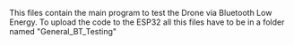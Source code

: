 This files contain the main program to test the Drone via Bluetooth Low Energy. To upload the code to the ESP32 all this files have to be in a folder named "General_BT_Testing"
